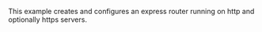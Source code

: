 This example creates and configures an express router running on http and optionally https servers.
